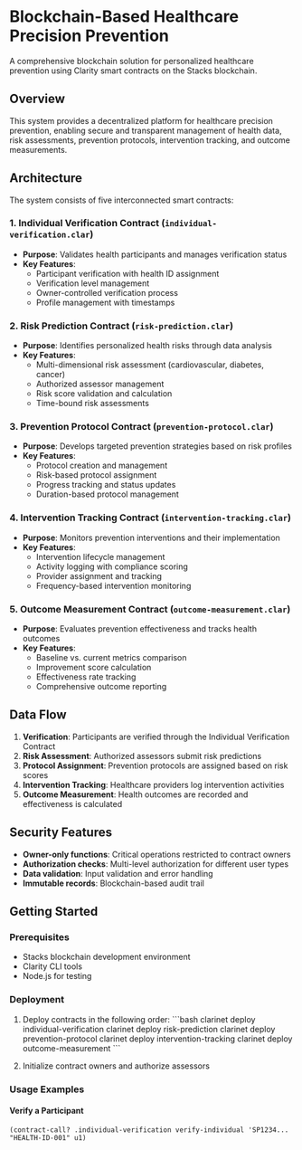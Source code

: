 # Blockchain-Based Healthcare Precision Prevention

A comprehensive blockchain solution for personalized healthcare prevention using Clarity smart contracts on the Stacks blockchain.

## Overview

This system provides a decentralized platform for healthcare precision prevention, enabling secure and transparent management of health data, risk assessments, prevention protocols, intervention tracking, and outcome measurements.

## Architecture

The system consists of five interconnected smart contracts:

### 1. Individual Verification Contract (`individual-verification.clar`)
- **Purpose**: Validates health participants and manages verification status
- **Key Features**:
    - Participant verification with health ID assignment
    - Verification level management
    - Owner-controlled verification process
    - Profile management with timestamps

### 2. Risk Prediction Contract (`risk-prediction.clar`)
- **Purpose**: Identifies personalized health risks through data analysis
- **Key Features**:
    - Multi-dimensional risk assessment (cardiovascular, diabetes, cancer)
    - Authorized assessor management
    - Risk score validation and calculation
    - Time-bound risk assessments

### 3. Prevention Protocol Contract (`prevention-protocol.clar`)
- **Purpose**: Develops targeted prevention strategies based on risk profiles
- **Key Features**:
    - Protocol creation and management
    - Risk-based protocol assignment
    - Progress tracking and status updates
    - Duration-based protocol management

### 4. Intervention Tracking Contract (`intervention-tracking.clar`)
- **Purpose**: Monitors prevention interventions and their implementation
- **Key Features**:
    - Intervention lifecycle management
    - Activity logging with compliance scoring
    - Provider assignment and tracking
    - Frequency-based intervention monitoring

### 5. Outcome Measurement Contract (`outcome-measurement.clar`)
- **Purpose**: Evaluates prevention effectiveness and tracks health outcomes
- **Key Features**:
    - Baseline vs. current metrics comparison
    - Improvement score calculation
    - Effectiveness rate tracking
    - Comprehensive outcome reporting

## Data Flow

1. **Verification**: Participants are verified through the Individual Verification Contract
2. **Risk Assessment**: Authorized assessors submit risk predictions
3. **Protocol Assignment**: Prevention protocols are assigned based on risk scores
4. **Intervention Tracking**: Healthcare providers log intervention activities
5. **Outcome Measurement**: Health outcomes are recorded and effectiveness is calculated

## Security Features

- **Owner-only functions**: Critical operations restricted to contract owners
- **Authorization checks**: Multi-level authorization for different user types
- **Data validation**: Input validation and error handling
- **Immutable records**: Blockchain-based audit trail

## Getting Started

### Prerequisites
- Stacks blockchain development environment
- Clarity CLI tools
- Node.js for testing

### Deployment

1. Deploy contracts in the following order:
   \`\`\`bash
   clarinet deploy individual-verification
   clarinet deploy risk-prediction
   clarinet deploy prevention-protocol
   clarinet deploy intervention-tracking
   clarinet deploy outcome-measurement
   \`\`\`

2. Initialize contract owners and authorize assessors

### Usage Examples

#### Verify a Participant
```clarity
(contract-call? .individual-verification verify-individual 'SP1234... "HEALTH-ID-001" u1)
